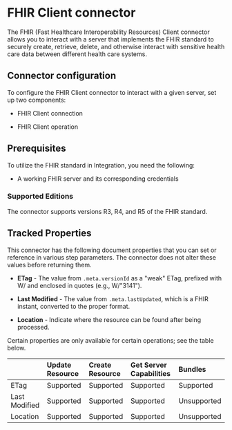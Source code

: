 # FHIR Client connector

<head>
  <meta name="guidename" content="Integration"/>
  <meta name="context" content="GUID-7c7bba7b-7d3b-4dcd-b599-95bac52b8c71"/>
</head>

The FHIR (Fast Healthcare Interoperability Resources) Client connector allows you to interact with a server that implements the FHIR standard to securely create, retrieve, delete, and otherwise interact with sensitive health care data between different health care systems.

## Connector configuration

To configure the FHIR Client connector to interact with a given server, set up two components:

* FHIR Client connection

* FHIR Client operation

## Prerequisites

To utilize the FHIR standard in Integration, you need the following:

*  A working FHIR server and its corresponding credentials

### **Supported Editions**

The connector supports versions R3, R4, and R5 of the FHIR standard. 

## Tracked Properties

This connector has the following document properties that you can set or reference in various step parameters. The connector does not alter these values before returning them.

* **ETag**  - The value from `.meta.versionId` as a "weak" ETag, prefixed with W/ and enclosed in quotes (e.g., W/"3141").

* **Last Modified**  - The value from  `.meta.lastUpdated`, which is a FHIR instant, converted to the proper format.

* **Location**  - Indicate where the resource can be found after being processed.

Certain properties are only available for certain operations; see the table below.

|  | Update Resource | Create Resource | Get Server Capabilities | Bundles |
| :---- | :---- | :---- | :---- | :---- |
| ETag | Supported | Supported | Supported | Supported | Supported |
| Last Modified | Supported  | Supported | Supported | Unsupported | Unsupported |
| Location | Supported | Supported | Supported | Unsupported | Supported |

